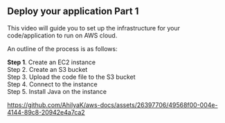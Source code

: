 ## Deploy your application Part 1
This video will guide you to set up the infrastructure for your code/application to run on AWS cloud.</br>

An outline of the process is as follows:

**Step 1**. Create an EC2 instance</br>
Step 2. Create an S3 bucket</br>
Step 3. Upload the code file to the S3 bucket</br>
Step 4. Connect to the instance</br>
Step 5. Install Java on the instance</br>

https://github.com/AhilyaK/aws-docs/assets/26397706/49568f00-004e-4144-89c8-20942e4a7ca2








